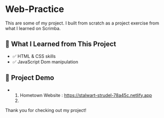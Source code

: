 # Web-Practice

This are some of my project. I built from scratch as a project exercise from what I learned on Scrimba.


## 📘 What I Learned from This Project

- ✅ HTML & CSS skills
- ✅ JavaScript Dom manipulation 

## 📘 Project Demo

- 1) Hometown Website : https://stalwart-strudel-78a45c.netlify.app
  2) 
Thank you for checking out my project!


